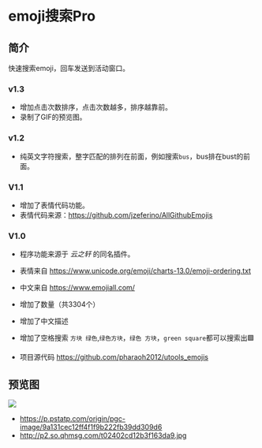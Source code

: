 # emoji搜索Pro

## 简介

快速搜索emoji，回车发送到活动窗口。

### v1.3
* 增加点击次数排序，点击次数越多，排序越靠前。
* 录制了GIF的预览图。

### v1.2
* 纯英文字符搜索，整字匹配的排列在前面，例如搜索`bus`，bus排在bust的前面。

### V1.1
* 增加了表情代码功能。
* 表情代码来源：<https://github.com/jzeferino/AllGithubEmojis>

### V1.0
* 程序功能来源于 *云之轩* 的同名插件。

* 表情来自 <https://www.unicode.org/emoji/charts-13.0/emoji-ordering.txt>
* 中文来自 <https://www.emojiall.com/>

* 增加了数量（共3304个）
* 增加了中文描述
* 增加了空格搜索 `方块 绿色`,`绿色方块`，`绿色 方块`，`green square`都可以搜索出🟩
* 项目源代码 <https://github.com/pharaoh2012/utools_emojis>


## 预览图
![](https://p.pstatp.com/origin/pgc-image/9a131cec12ff4f1f9b222fb39dd309d6)

* <https://p.pstatp.com/origin/pgc-image/9a131cec12ff4f1f9b222fb39dd309d6>
* <http://p2.so.qhmsg.com/t02402cd12b3f163da9.jpg>